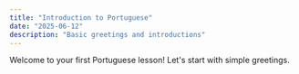 ```yaml
---
title: "Introduction to Portuguese"
date: "2025-06-12"
description: "Basic greetings and introductions"
---
```


Welcome to your first Portuguese lesson! Let's start with simple greetings.
